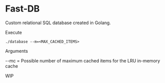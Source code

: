 # Fast-DB

Custom relational SQL database created in Golang.

Execute

```./database --m=<MAX_CACHED_ITEMS>```

Arguments

--mc = Possible number of maximum cached items for the LRU in-memory cache

WIP

